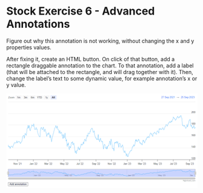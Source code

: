 # Stock Exercise 6 - Advanced Annotations

Figure out why this annotation is not working, without changing the x and y
properties values.

After fixing it, create an HTML button. On click of that button, add a rectangle
draggable annotation to the chart. To that annotation, add a label (that will be
attached to the rectangle, and will drag together with it). Then, change the
label’s text to some dynamic value, for example annotation’s x or y value.

![exercise.gif](exercise.gif)
